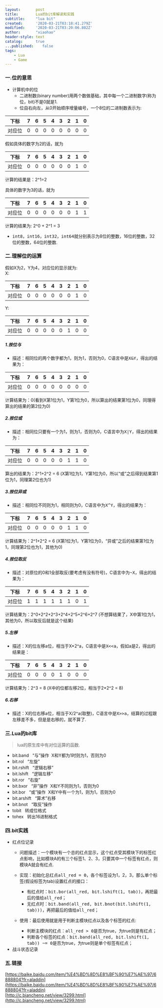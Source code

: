 ```yaml
---
layout:       post
title:        Lua的bit库解读和实践
subtitle:     "lua bit"
created:      '2020-03-21T03:18:41.279Z'
modified:     '2020-03-21T03:20:06.802Z'
author:       "xiaohao"
header-style: text
catalog:      true
...published:    false
tags:
    - Lua
    - Game
---
```


### 一.位的意思
  - 计算机中的位  
    - 二进制数(binary number)用两个数做基础，其中每一个二进制数字(称为位，bit)不是0就是1.
    - 位自右向左，从0开始顺序增量编号，一个8位的二进制数表示为:  

|下标  | 7 | 6 | 5 | 4 | 3 | 2 | 1 | 0 |
|-----|---|---|---|---|---|---|---|---|
|对应位| 0 | 0 | 0 | 0 | 0 | 0 | 0 | 0 |

假如具体的数字为2的话，就为

|下标  | 7 | 6 | 5 | 4 | 3 | 2 | 1 | 0 |
|-----|---|---|---|---|---|---|---|---|
|对应位| 0 | 0 | 0 | 0 | 0 | 0 | 1 | 0 |

计算的结果是：2^1=2

具体的数字为3的话，就为  

|下标  | 7 | 6 | 5 | 4 | 3 | 2 | 1 | 0 |
|-----|---|---|---|---|---|---|---|---|
|对应位| 0 | 0 | 0 | 0 | 0 | 0 | 1 | 1 |

计算的结果为: 2^0 + 2^1 = 3

  - <kbd>int8</kbd>，<kbd>int16</kbd>，<kbd>int32</kbd>，<kbd>int64</kbd>就分别表示为8位的整数，16位的整数，32位的整数，64位的整数.

### 二.理解位的运算  
假如X为2，Y为4，对应位的显示就为:  
X:  

|下标  | 7 | 6 | 5 | 4 | 3 | 2 | 1 | 0 |
|-----|---|---|---|---|---|---|---|---|
|对应位| 0 | 0 | 0 | 0 | 0 | 0 | 1 | 0 |

Y:  

|下标  | 7 | 6 | 5 | 4 | 3 | 2 | 1 | 0 |
|-----|---|---|---|---|---|---|---|---|
|对应位| 0 | 0 | 0 | 0 | 0 | 1 | 0 | 0 |

##### 1.按位与  
  - 描述：相同位的两个数字都为1，则为1，否则为0，C语言中是<kbd>X&Y</kbd>，得出的结果为：

|下标  | 7 | 6 | 5 | 4 | 3 | 2 | 1 | 0 |
|-----|---|---|---|---|---|---|---|---|
|对应位| 0 | 0 | 0 | 0 | 0 | 0 | 0 | 0 |

计算结果为：0(看到X第1位为1，Y第1位为0，所以算出的结果第1位为0，同理得算出的结果的第2位为0)

##### 2.按位或  
  - 描述：相同位只要有一个为1，则为1，否则为0，C语言中为<kbd>X|Y</kbd>，得出的结果为：

|下标  | 7 | 6 | 5 | 4 | 3 | 2 | 1 | 0 |
|-----|---|---|---|---|---|---|---|---|
|对应位| 0 | 0 | 0 | 0 | 0 | 1 | 1 | 0 |

算出的结果为：2^1+2^2 = 6 (X第1位为1，Y第1位为0，所以“或”之后得到结果第1位为1，同理第2位也为1)

##### 3.按位异或  
  - 描述：相同位不同则为1，相同则为0，C语言中为<kbd>X^Y</kbd>，得出的结果为：

|下标  | 7 | 6 | 5 | 4 | 3 | 2 | 1 | 0 |
|-----|---|---|---|---|---|---|---|---|
|对应位| 0 | 0 | 0 | 0 | 0 | 1 | 1 | 0 |

计算结果为：2^1+2^2 = 6 (X第1位为1，Y第1位为0，“异或”之后的结果第1位为1，同理第2位也为1，其他为0)

##### 4.按位取反  
  - 描述：对原位的0和1全部取反(要考虑有没有符号)，C语言中为<kbd>~X</kbd>，得出的结果为：

|下标  | 7 | 6 | 5 | 4 | 3 | 2 | 1 | 0 |
|-----|---|---|---|---|---|---|---|---|
|对应位| 1 | 1 | 1 | 1 | 1 | 1 | 0 | 1 |

计算结果为：2^0+2^2+2^3+2^4+2^5+2^6+2^7 (不想算结果了，X中第1位为1，其他为0，所以取反后就是这个结果)

##### 5.左移  
  - 描述：X的位左移a位，相当于X*2^a，C语言中是<kbd>X<<a</kbd>，假如a是2，得出的结果是：

|下标  | 7 | 6 | 5 | 4 | 3 | 2 | 1 | 0 |
|-----|---|---|---|---|---|---|---|---|
|对应位| 0 | 0 | 0 | 0 | 1 | 0 | 0 | 0 |

计算结果为：2^3 = 8 (X中的位都左移2位，相当于2*2^2 = 8)

##### 6.右移  
  - 描述：X的位右移a位，相当于X/2^a(取整)，C语言中是<kbd>X>>a</kbd>，结算的过程跟左移差不多，但是是右移的，就不算了.

### 三.Lua的bit库
  > lua的原生库中有对位运算的函数.

  - bit.band &#160;&#160;“与”操作&#160;&#160;X和Y都为1时则为1，否则为0
  - bit.rol &#160;&#160;“左旋”
  - bit.rshift &#160;&#160;“逻辑右移”
  - bit.lshift &#160;&#160;“逻辑左移”
  - bit.ror &#160;&#160;“右旋”
  - bit.bxor &#160;&#160;“非”操作&#160;&#160;X和Y不同则为1，否则为0
  - bit.bor &#160;&#160;“或”操作&#160;&#160;X和Y中有一个为1，则为1，否则为0
  - bit.arshift &#160;&#160;“算术”右移
  - bit.bnot &#160;&#160;“取反”操作
  - tobit &#160;&#160;转成位格式
  - tohex &#160;&#160;转出16进制格式

### 四.bit实践
  - 红点位记录  
    - 问题描述：一个模块有一个总的红点显示，这个红点受其模块下的标签红点影响，比如模块A的有三个标签1、2、3，只要其中一个标签有红点，则模块A就会有红点.

    - 实现：初始化总红点<kbd>all_red = 0</kbd>，各个标签设为1，2，3，那么单个标签(假设标签为tab)设置红点的接口：  
      - 有红点时：<kbd>bit.bor(all_red, bit.lshift(1, tab))</kbd>，再把最后的值给<kbd>all_red</kbd>；
      - 无红点时：<kbd>bit.band(all_red, bit.bnot(bit.lshift(1, tab)))</kbd>，再把最后的值给<kbd>all_red</kbd>；

    - 使用：最后使用就是用于判断主模块红点以及各个标签的红点:
      - 判断主模块的红点：<kbd>all_red > 0</kbd>是否为true，为true则是有红点；
      - 判断各个标签的红点：<kbd>bit.band(all_red, bit.lshift(1, tab)) ~= 0</kbd>是否为true，为true则是单个标签有红点；
  - 战斗状态记录

### 五.链接  
  [https://baike.baidu.com/item/%E4%BD%8D%E8%BF%90%E7%AE%97/6888804?fr=aladdin](https://baike.baidu.com/item/%E4%BD%8D%E8%BF%90%E7%AE%97/6888804?fr=aladdin)  
  [http://c.biancheng.net/view/3299.html](http://c.biancheng.net/view/3299.html)